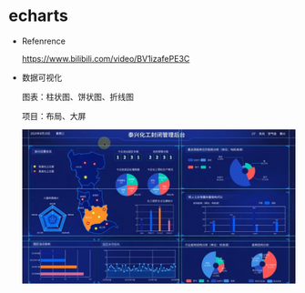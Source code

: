 # echarts

- Refenrence

  https://www.bilibili.com/video/BV1izafePE3C



- 数据可视化

  图表：柱状图、饼状图、折线图

  项目：布局、大屏

  ![](res/echarts/demo-taixin.png)



























































































































